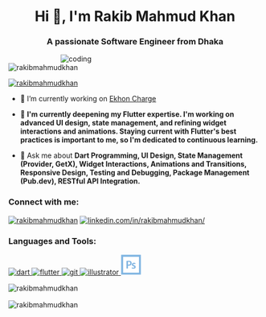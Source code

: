 <h1 align="center">Hi 👋, I'm Rakib Mahmud Khan</h1>
<h3 align="center">A passionate Software Engineer from Dhaka</h3>

<img align="right" alt="coding" width="400" src="https://user-images.githubusercontent.com/55389276/140866485-8fb1c876-9a8f-4d6a-98dc-08c4981eaf70.gif">


<p align="left"> <img src="https://komarev.com/ghpvc/?username=rakibmahmudkhan&label=Profile%20views&color=0e75b6&style=flat" alt="rakibmahmudkhan" /> </p>

<p align="left"> <a href="https://twitter.com/rakibmahmudkhan" target="blank"><img src="https://img.shields.io/twitter/follow/rakibmahmudkhan?logo=twitter&style=for-the-badge" alt="rakibmahmudkhan" /></a> </p>

- 🔭 I’m currently working on [Ekhon Charge](https://sentineltechno.com/vendor/assets/video/e-charge.mp4)

- 🌱 **I'm currently deepening my Flutter expertise. I'm working on advanced UI design, state management, and refining widget interactions and animations. Staying current with Flutter's best practices is important to me, so I'm dedicated to continuous learning.**

- 💬 Ask me about **Dart Programming, UI Design, State Management (Provider, GetX), Widget Interactions, Animations and Transitions, Responsive Design, Testing and Debugging, Package Management (Pub.dev), RESTful API Integration.**

<h3 align="left">Connect with me:</h3>
<p align="left">
<a href="https://twitter.com/rakibmahmudkhan" target="blank"><img align="center" src="https://raw.githubusercontent.com/rahuldkjain/github-profile-readme-generator/master/src/images/icons/Social/twitter.svg" alt="rakibmahmudkhan" height="30" width="40" /></a>
<a href="https://linkedin.com/in/linkedin.com/in/rakibmahmudkhan/" target="blank"><img align="center" src="https://raw.githubusercontent.com/rahuldkjain/github-profile-readme-generator/master/src/images/icons/Social/linked-in-alt.svg" alt="linkedin.com/in/rakibmahmudkhan/" height="30" width="40" /></a>
</p>

<h3 align="left">Languages and Tools:</h3>
<p align="left"> <a href="https://dart.dev" target="_blank" rel="noreferrer"> <img src="https://www.vectorlogo.zone/logos/dartlang/dartlang-icon.svg" alt="dart" width="40" height="40"/> </a> <a href="https://flutter.dev" target="_blank" rel="noreferrer"> <img src="https://www.vectorlogo.zone/logos/flutterio/flutterio-icon.svg" alt="flutter" width="40" height="40"/> </a> <a href="https://git-scm.com/" target="_blank" rel="noreferrer"> <img src="https://www.vectorlogo.zone/logos/git-scm/git-scm-icon.svg" alt="git" width="40" height="40"/> </a> <a href="https://www.adobe.com/in/products/illustrator.html" target="_blank" rel="noreferrer"> <img src="https://www.vectorlogo.zone/logos/adobe_illustrator/adobe_illustrator-icon.svg" alt="illustrator" width="40" height="40"/> </a> <a href="https://www.photoshop.com/en" target="_blank" rel="noreferrer"> <img src="https://raw.githubusercontent.com/devicons/devicon/master/icons/photoshop/photoshop-line.svg" alt="photoshop" width="40" height="40"/> </a> </p>

<p><img align="center" src="https://github-readme-stats.vercel.app/api/top-langs?username=rakibmahmudkhan&show_icons=true&locale=en&layout=compact" alt="rakibmahmudkhan" /></p>

<p><img align="center" src="https://github-readme-streak-stats.herokuapp.com/?user=rakibmahmudkhan&" alt="rakibmahmudkhan" /></p>
